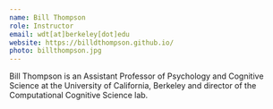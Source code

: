 ```yaml
---
name: Bill Thompson
role: Instructor
email: wdt[at]berkeley[dot]edu
website: https://billdthompson.github.io/
photo: billthompson.jpg
---
```


Bill Thompson is an Assistant Professor of Psychology and Cognitive Science at the University of California, Berkeley and director of the Computational Cognitive Science lab. 